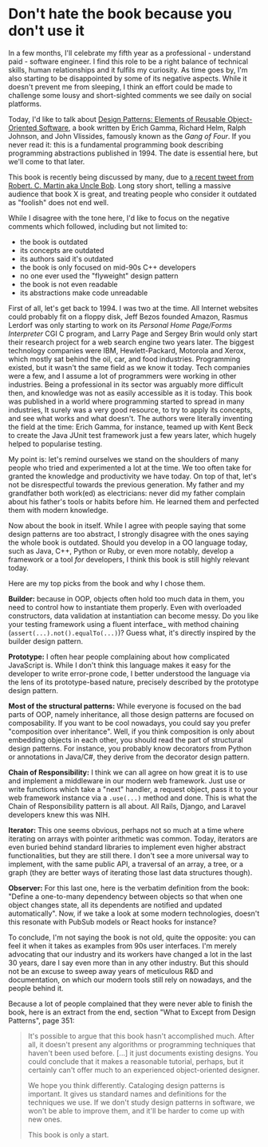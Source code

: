 # Don't hate the book because you don't use it

In a few months, I'll celebrate my fifth year as a professional - understand paid - software engineer. I find this role to be a right balance of technical skills, human relationships and it fulfils my curiosity. As time goes by, I'm also starting to be disappointed by some of its negative aspects. While it doesn't prevent me from sleeping, I think an effort could be made to challenge some lousy and short-sighted comments we see daily on social platforms.

Today, I'd like to talk about [Design Patterns: Elements of Reusable Object-Oriented Software](https://www.amazon.com/Design-Patterns-Object-Oriented-Addison-Wesley-Professional-ebook/dp/B000SEIBB8), a book written by Erich Gamma, Richard Helm, Ralph Johnson, and John Vlissides, famously known as the _Gang of Four_. If you never read it: this is a fundamental programming book describing programming abstractions published in 1994. The date is essential here, but we'll come to that later.

This book is recently being discussed by many, due to [a recent tweet from Robert. C. Martin aka Uncle Bob](https://twitter.com/unclebobmartin/status/1306581616983183361). Long story short, telling a massive audience that book X is great, and treating people who consider it outdated as "foolish" does not end well.

While I disagree with the tone here, I'd like to focus on the negative comments which followed, including but not limited to:

- the book is outdated
- its concepts are outdated
- its authors said it's outdated
- the book is only focused on mid-90s C++ developers
- no one ever used the "flyweight" design pattern
- the book is not even readable
- its abstractions make code unreadable

First of all, let's get back to 1994. I was two at the time. All Internet websites could probably fit on a floppy disk, Jeff Bezos founded Amazon, Rasmus Lerdorf was only starting to work on its _Personal Home Page/Forms Interpreter_ CGI C program, and Larry Page and Sergey Brin would only start their research project for a web search engine two years later. The biggest technology companies were IBM, Hewlett-Packard, Motorola and Xerox, which mostly sat behind the oil, car, and food industries. Programming existed, but it wasn't the same field as we know it today. Tech companies were a few, and I assume a lot of programmers were working in other industries. Being a professional in its sector was arguably more difficult then, and knowledge was not as easily accessible as it is today. This book was published in a world where programming started to spread in many industries, It surely was a very good resource, to try to apply its concepts, and see what works and what doesn't. The authors were literally inventing the field at the time: Erich Gamma, for instance, teamed up with Kent Beck to create the Java JUnit test framework just a few years later, which hugely helped to popularise testing.

My point is: let's remind ourselves we stand on the shoulders of many people who tried and experimented a lot at the time. We too often take for granted the knowledge and productivity we have today. On top of that, let's not be disrespectful towards the previous generation. My father and my grandfather both work(ed) as electricians: never did my father complain about his father's tools or habits before him. He learned them and perfected them with modern knowledge.

Now about the book in itself. While I agree with people saying that some design patterns are too abstract, I strongly disagree with the ones saying the whole book is outdated. Should you develop in a OO language today, such as Java, C++, Python or Ruby, or even more notably, develop a framework or a tool _for_ developers, I think this book is still highly relevant today.

Here are my top picks from the book and why I chose them.

**Builder:** because in OOP, objects often hold too much data in them, you need to control how to instantiate them properly. Even with overloaded constructors, data validation at instantiation can become messy. Do you like your testing framework using a fluent interface_ with method chaining (`assert(...).not().equalTo(...)`)? Guess what, it's directly inspired by the builder design pattern.

**Prototype:** I often hear people complaining about how complicated JavaScript is. While I don't think this language makes it easy for the developer to write error-prone code, I better understood the language via the lens of its prototype-based nature, precisely described by the prototype design pattern.

**Most of the structural patterns:** While everyone is focused on the bad parts of OOP, namely inheritance, all those design patterns are focused on composability. If you want to be cool nowadays, you could say you prefer "composition over inheritance". Well, if you think composition is only about embedding objects in each other, you should read the part of structural design patterns. For instance, you probably know decorators from Python or annotations in Java/C#, they derive from the decorator design pattern.

**Chain of Responsibility:** I think we can all agree on how great it is to use and implement a middleware in our modern web framework. Just use or write functions which take a "next" handler, a request object, pass it to your web framework instance via a `.use(...)` method and done. This is what the Chain of Responsibility pattern is all about. All Rails, Django, and Laravel developers knew this was NIH.

**Iterator:** This one seems obvious, perhaps not so much at a time where iterating on arrays with pointer arithmetic was common. Today, iterators are even buried behind standard libraries to implement even higher abstract functionalities, but they are still there. I don't see a more universal way to implement, with the same public API, a traversal of an array, a tree, or a graph (they are better ways of iterating those last data structures though).

**Observer:** For this last one, here is the verbatim definition from the book: "Define a one-to-many dependency between objects so that when one object changes state, all its dependents are notified and updated automatically". Now, if we take a look at some modern technologies, doesn't this resonate with PubSub models or React hooks for instance?

To conclude, I'm not saying the book is not old, quite the opposite: you can feel it when it takes as examples from 90s user interfaces. I'm merely advocating that our industry and its workers have changed a lot in the last 30 years, dare I say even more than in any other industry. But this should not be an excuse to sweep away years of meticulous R&D and documentation, on which our modern tools still rely on nowadays, and the people behind it.

Because a lot of people complained that they were never able to finish the book, here is an extract from the end, section "What to Except from Design Patterns", page 351:

> It's possible to argue that this book hasn't accomplished much. After all, it doesn't present any algorithms or programming techniques that haven't been used before. [...] it just documents existing designs. You could conclude that it makes a reasonable tutorial, perhaps, but it certainly can't offer much to an experienced object-oriented designer.
>
> We hope you think differently. Cataloging design patterns is important. It gives us standard names and definitions for the techniques we use. If we don't study design patterns in software, we won't be able to improve them, and it'll be harder to come up with new ones.
>
> This book is only a start.
